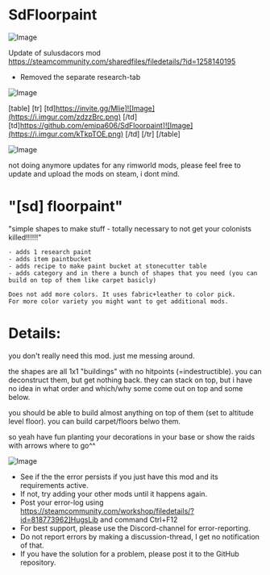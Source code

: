 # SdFloorpaint

![Image](https://i.imgur.com/WAEzk68.png)

Update of sulusdacors mod
https://steamcommunity.com/sharedfiles/filedetails/?id=1258140195

- Removed the separate research-tab

![Image](https://i.imgur.com/7Gzt3Rg.png)


[table]
    [tr]
        [td]https://invite.gg/Mlie]![Image](https://i.imgur.com/zdzzBrc.png)
[/td]
        [td]https://github.com/emipa606/SdFloorpaint]![Image](https://i.imgur.com/kTkpTOE.png)
[/td]
    [/tr]
[/table]
	
![Image](https://i.imgur.com/NOW7jU1.png)

not doing anymore updates for any rimworld mods, please feel free to update and upload the mods on steam, i dont mind.
# &quot;[sd] floorpaint&quot;


&quot;simple shapes to make stuff - totally necessary to not get your colonists killed!!!!!!&quot;
	
	- adds 1 research paint
	- adds item paintbucket
	- adds recipe to make paint bucket at stonecutter table
	- adds category and in there a bunch of shapes that you need (you can build on top of them like carpet basicly)
	
	Does not add more colors. It uses fabric+leather to color pick.
	For more color variety you might want to get additional mods. 
	

# Details:


you don&apos;t really need this mod. just me messing around.


the shapes are all 1x1 &quot;buildings&quot; with no hitpoints (=indestructible). you can deconstruct them, but get nothing back. they can stack on top, but i have no idea in what order and which/why some come out on top and some below.

you should be able to build almost anything on top of them (set to altitude level floor). you can build carpet/floors belwo them.

so yeah have fun planting your decorations in your base or show the raids with arrows where to go^^

![Image](https://i.imgur.com/Rs6T6cr.png)



-  See if the the error persists if you just have this mod and its requirements active.
-  If not, try adding your other mods until it happens again.
-  Post your error-log using https://steamcommunity.com/workshop/filedetails/?id=818773962]HugsLib and command Ctrl+F12
-  For best support, please use the Discord-channel for error-reporting.
-  Do not report errors by making a discussion-thread, I get no notification of that.
-  If you have the solution for a problem, please post it to the GitHub repository.




